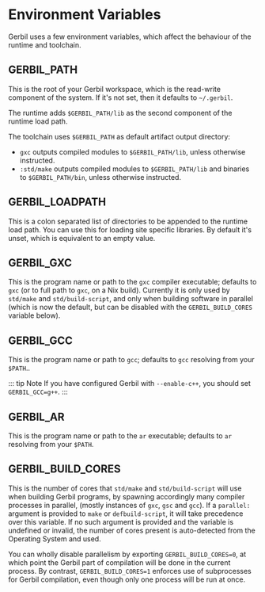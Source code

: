 # Environment Variables

Gerbil uses a few environment variables, which affect the behaviour of the runtime
and toolchain.

## GERBIL_PATH

This is the root of your Gerbil workspace, which is the read-write
component of the system. If it's not set, then it defaults to `~/.gerbil`.

The runtime adds `$GERBIL_PATH/lib` as the second component of the
runtime load path.

The toolchain uses `$GERBIL_PATH` as default artifact output directory:
- `gxc` outputs compiled modules to `$GERBIL_PATH/lib`, unless otherwise
  instructed.
- `:std/make` outputs compiled modules to `$GERBIL_PATH/lib` and binaries
  to `$GERBIL_PATH/bin`, unless otherwise instructed.

## GERBIL_LOADPATH

This is a colon separated list of directories to be appended to the
runtime load path.  You can use this for loading site specific
libraries. By default it's unset, which is equivalent to an empty
value.

## GERBIL_GXC

This is the program name or path to the `gxc` compiler executable;
defaults to `gxc` (or to full path to `gxc`, on a Nix build).
Currently it is only used by `std/make` and `std/build-script`,
and only when building software in parallel (which is now the default,
but can be disabled with the `GERBIL_BUILD_CORES` variable below).

## GERBIL_GCC

This is the program name or path to `gcc`; defaults to `gcc` resolving from your `$PATH`..

::: tip Note
If you have configured Gerbil with `--enable-c++`, you should set `GERBIL_GCC=g++`.
:::

## GERBIL_AR

This is the program name or path to the `ar` executable; defaults to
`ar` resolving from your `$PATH`.

## GERBIL_BUILD_CORES

This is the number of cores that `std/make` and `std/build-script` will use
when building Gerbil programs, by spawning accordingly many compiler processes in parallel,
(mostly instances of `gxc`, `gsc` and `gcc`).
If a `parallel:` argument is provided to `make` or `defbuild-script`,
it will take precedence over this variable.
If no such argument is provided and the variable is undefined or invalid,
the number of cores present is auto-detected from the Operating System and used.

You can wholly disable parallelism by exporting `GERBIL_BUILD_CORES=0`,
at which point the Gerbil part of compilation will be done in the current process.
By contrast, `GERBIL_BUILD_CORES=1` enforces use of subprocesses for Gerbil compilation,
even though only one process will be run at once.

